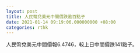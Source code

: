 ```yaml
---
layout: post
title: 人民幣兌美元中間價跌逾百點子
date: 2021-01-14 09:19:06.000000000 +08:00
categories: rthk
---
```


人民幣兌美元中間價報6.4746，較上日中間價跌141點子。
